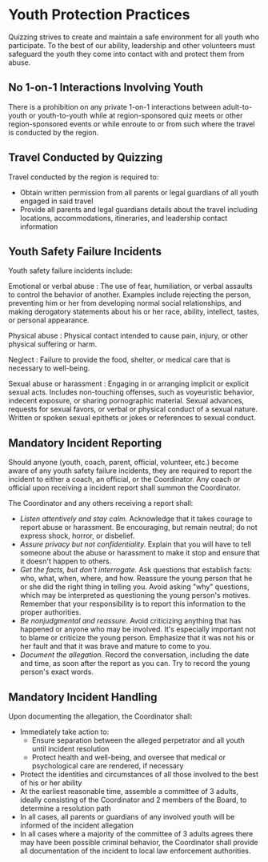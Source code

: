 # Youth Protection Practices

Quizzing strives to create and maintain a safe environment for all youth who participate. To the best of our ability, leadership and other volunteers must safeguard the youth they come into contact with and protect them from abuse.

## No 1-on-1 Interactions Involving Youth

There is a prohibition on any private 1-on-1 interactions between adult-to-youth or youth-to-youth while at region-sponsored quiz meets or other region-sponsored events or while enroute to or from such where the travel is conducted by the region.

## Travel Conducted by Quizzing

Travel conducted by the region is required to:

- Obtain written permission from all parents or legal guardians of all youth engaged in said travel
- Provide all parents and legal guardians details about the travel including locations, accommodations, itineraries, and leadership contact information

## Youth Safety Failure Incidents

Youth safety failure incidents include:

Emotional or verbal abuse
: The use of fear, humiliation, or verbal assaults to control the behavior of another. Examples include rejecting the person, preventing him or her from developing normal social relationships, and making derogatory statements about his or her race, ability, intellect, tastes, or personal appearance.

Physical abuse
: Physical contact intended to cause pain, injury, or other physical suffering or harm.

Neglect
: Failure to provide the food, shelter, or medical care that is necessary to well-being.

Sexual abuse or harassment
: Engaging in or arranging implicit or explicit sexual acts. Includes non-touching offenses, such as voyeuristic behavior, indecent exposure, or sharing pornographic material. Sexual advances, requests for sexual favors, or verbal or physical conduct of a sexual nature. Written or spoken sexual epithets or jokes or references to sexual conduct.

## Mandatory Incident Reporting

Should anyone (youth, coach, parent, official, volunteer, etc.) become aware of any youth safety failure incidents, they are required to report the incident to either a coach, an official, or the Coordinator. Any coach or official upon receiving a incident report shall summon the Coordinator.

The Coordinator and any others receiving a report shall:

- *Listen attentively and stay calm.* Acknowledge that it takes courage to report abuse or harassment. Be encouraging, but remain neutral; do not express shock, horror, or disbelief.
- *Assure privacy but not confidentiality.* Explain that you will have to tell someone about the abuse or harassment to make it stop and ensure that it doesn't happen to others.
- *Get the facts, but don't interrogate.* Ask questions that establish facts: who, what, when, where, and how. Reassure the young person that he or she did the right thing in telling you. Avoid asking "why" questions, which may be interpreted as questioning the young person's motives. Remember that your responsibility is to report this information to the proper authorities.
- *Be nonjudgmental and reassure.* Avoid criticizing anything that has happened or anyone who may be involved. It's especially important not to blame or criticize the young person. Emphasize that it was not his or her fault and that it was brave and mature to come to you.
- *Document the allegation.* Record the conversation, including the date and time, as soon after the report as you can. Try to record the young person's exact words.

## Mandatory Incident Handling

Upon documenting the allegation, the Coordinator shall:

- Immediately take action to:
    - Ensure separation between the alleged perpetrator and all youth until incident resolution
    - Protect health and well-being, and oversee that medical or psychological care are rendered, if necessary
- Protect the identities and circumstances of all those involved to the best of his or her ability
- At the earliest reasonable time, assemble a committee of 3 adults, ideally consisting of the Coordinator and 2 members of the Board, to determine a resolution path
- In all cases, all parents or guardians of any involved youth will be informed of the incident allegation
- In all cases where a majority of the committee of 3 adults agrees there may have been possible criminal behavior, the Coordinator shall provide all documentation of the incident to local law enforcement authorities.
